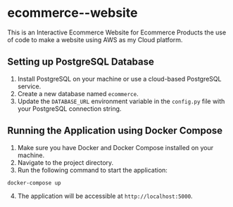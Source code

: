 # ecommerce--website
This is an Interactive Ecommerce Website for Ecommerce Products the use of code to make a website using AWS as my Cloud platform.

## Setting up PostgreSQL Database

1. Install PostgreSQL on your machine or use a cloud-based PostgreSQL service.
2. Create a new database named `ecommerce`.
3. Update the `DATABASE_URL` environment variable in the `config.py` file with your PostgreSQL connection string.

## Running the Application using Docker Compose

1. Make sure you have Docker and Docker Compose installed on your machine.
2. Navigate to the project directory.
3. Run the following command to start the application:

```bash
docker-compose up
```

4. The application will be accessible at `http://localhost:5000`.
